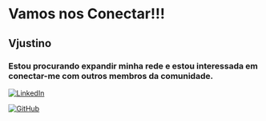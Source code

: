 # Vamos nos Conectar!!!

## Vjustino

### Estou procurando expandir minha rede e estou interessada em conectar-me com outros membros da comunidade. 

[![LinkedIn](https://img.shields.io/badge/LinkedIn-0077B5?style=for-the-badge&logo=linkedin&logoColor=white)](https://www.linkedin.com/in/vanessa-justino-lece-da-silva-88385224b/)


[![GitHub](https://img.shields.io/badge/GitHub-100000?style=for-the-badge&logo=github&logoColor=white)](https://github.com/Vjustino/)